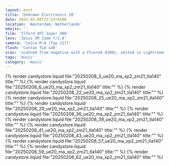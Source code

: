 ```yaml
---
layout: post
title: 'Unknown Electronics 20'
date: 2025-02-08T23:53+0100
location: 'Amsterdam, Netherlands'
emojis: ''
film: 'Ilford XP2 Super 400'
lens: 'Zeiss ZM 21mm f/2.8'
camera: 'Leica M-A (Typ 127)'
flash: 'Contax TLA 140'
scan: 'scanned from negative with a Plustek 8200i, edited in Lightroom'
tags: 'music'
category: 'music'
---
```


{% render candystore.liquid file:"20250208_3_ue20_ma_xp2_zm21_tla140" title:"" %}
{% render candystore.liquid file:"20250208_6_ue20_ma_xp2_zm21_tla140" title:"" %}
{% render candystore.liquid file:"20250208_22_ue20_ma_xp2_zm21_tla140" title:"" %}
{% render candystore.liquid file:"20250208_25_ue20_ma_xp2_zm21_tla140" title:"" %}
{% render candystore.liquid file:"20250208_29_ue20_ma_xp2_zm21_tla140" title:"" %}
{% render candystore.liquid file:"20250208_36_ue20_ma_xp2_zm21_tla140" title:"" %}
{% render candystore.liquid file:"20250208_39_ue20_ma_xp2_zm21_tla140" title:"" %}
{% render candystore.liquid file:"20250208_41_ue20_ma_xp2_zm21_tla140" title:"" %}
{% render candystore.liquid file:"20250208_43_ue20_ma_xp2_zm21_tla140" title:"" %}
{% render candystore.liquid file:"20250208_57_ue20_ma_xp2_zm21_tla140" title:"" %}
{% render candystore.liquid file:"20250208_59_ue20_ma_xp2_zm21_tla140" title:"" %}
{% render candystore.liquid file:"20250208_62_ue20_ma_xp2_zm21_tla140" title:"" %}
